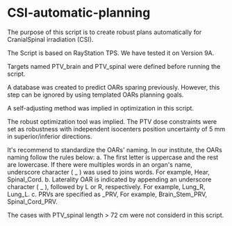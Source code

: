 # CSI-automatic-planning
The purpose of this script is to create robust plans automatically for CranialSpinal irradiation (CSI).

The Script is based on RayStation TPS. We have tested it on Version 9A.

Targets named PTV_brain and PTV_spinal were defined before running the script.

A database was created to predict OARs sparing previously. However, this step can be ignored by using templated OARs planning goals.

A self-adjusting method was implied in optimization in this script.

The robust optimization tool was implied. The PTV dose constraints were set as robustness with independent isocenters position uncertainty of 5 mm in superior/inferior directions.

It's recommend to standardize the OARs' naming. In our institute, the OARs naming follow the rules below: a. The first letter is uppercase and the rest are lowercase. If there were multiples words in an organ's name, underscore character ( _ ) was used to joins words. For example, Hear, Spinal_Cord. b. Laterality OAR is indicated by appending an underscore character ( _ ), followed by L or R, respectively. For example, Lung_R, Lung_L. c.  PRVs are specified as _PRV, For example, Brain_Stem_PRV, Spinal_Cord_PRV.

The cases with PTV_spinal length > 72 cm were not considerd in this script.
